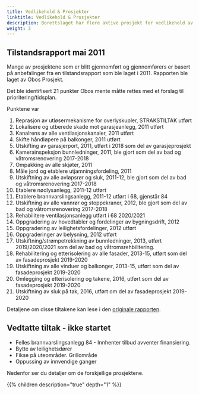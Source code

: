 ```yaml
---
title: Vedlikehold & Prosjekter
linktitle: Vedlikehold & Prosjekter
description: Borettslaget har flere aktive prosjekt for vedlikehold av borettslaget. Denne artikkelen gir oversikt over de forskjellige prosjektene og tilstanden.
weight: 3
---
```


## Tilstandsrapport mai 2011

Mange av prosjektene som er blitt gjennomført og gjennomførers er basert på anbefalinger fra en tilstandsrapport som ble laget i 2011. Rapporten ble laget av Obos Prosjekt.

Det ble identifisert 21 punkter Obos mente måtte rettes med et forslag til prioritering/tidsplan.

Punktene var

1. Reprasjon av utløsermekanisme for overlyskupler, STRAKSTILTAK utført
2. Lokalisere og utberede skade mot garasjeanlegg, 2011 utført
3. Kanalrens av alle ventilasjonskanaler, 2011 utført
4. Skifte håndløpere på balkonger, 2011 utført
5. Utskifting av garasjerport, 2011, utført i 2018 som del av garasjeprosjekt
6. Kamerainspeksjon bunnledninger, 2011, ble gjort som del av bad og våtromsrenovering 2017-2018
7. Ompakking av alle skjøter, 2011
8. Måle jord og etablere utjamningsfordeling, 2011
9. Utskiftning av alle avløpsrør og sluk, 2011-12, ble gjort som del av bad og våtromsrenovering 2017-2018
10. Etablere nødlysanlegg, 2011-12 utført
11. Etablere brannvarslingsanlegg, 2011-12 utført i 68, gjenstår 84
12. Utskiftning av alle vannrør og stoppekraner, 2012, ble gjort som del av bad og våtromsrenovering 2017-2018
13. Rehabilitere ventilasjonsanlegg utført i 68 2020/2021
14. Oppgradering av hovedtabler og fordelinger av bygningsdrift, 2012
15. Oppgradering av leilighetsfordelinger, 2012 utført
16. Oppgraderinger av belysning, 2012 utført
17. Utskiftning/strømpetrekkning av bunnledninger, 2013, utført 2019/2020/2021 som del av bad og våtromsrehbilitering.
18. Rehabilitering og etterisolering av alle fasader, 2013-15,  utført som del av fasadeprosjekt 2019-2020
19. Utskiftning av alle vinduer og balkonger, 2013-15, utført som del av fasadeprosjekt 2019-2020
20. Omlegging og etterisolering og takene, 2016, utført som del av fasadeprosjekt 2019-2020
21. Utskiftning av sluk på tak, 2016, utført om del av fasadeprosjekt 2019-2020

Detaljene om disse tiltakene kan lese i den [originale rapporten](tilstandsrapport2011.pdf).

## Vedtatte tiltak - ikke startet

- Felles brannvarslingsanlegg 84 - Innhenter tilbud avventer finansiering.
- Bytte av leilighetsdører
- Fikse på uteområder. Grillområde
- Oppussing av innvendige ganger

Nedenfor ser du detaljer om de forskjellige prosjektene.

{{% children description="true" depth="1" %}}
